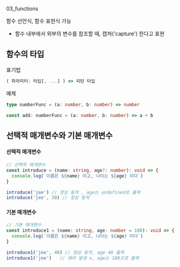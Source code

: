 03_functions

함수 선언식, 함수 표현식 가능

- 함수 내부에서 외부의 변수를 참조할 때, 캡쳐('capture') 한다고 표현

## 함수의 타입

표기법

```typescript
( 파라미터: 타입[, ...] ) => 리턴 타입
```

예제

```typescript
type numberFunc = (a: number, b: number) => number

const add: numberFunc = (a: number, b: number) => a + b

```



## 선택적 매개변수와 기본 매개변수

#### 선택적 매개변수

```typescript
// 선택적 매개변수
const introduce = (name: string, age?: number): void => {
  console.log(`이름은 ${name} 이고, 나이는 ${age} 이다`)
}

introduce('jee') // 정상 동작 , age는 undefined로 출력
introduce('jee', 30) // 정상 동작
```

#### 기본 매개변수

```typescript
// 기본 매개변수
const introduce1 = (name: string, age: number = 100): void => {
  console.log(`이름은 ${name} 이고, 나이는 ${age} 이다`)
}

introduce1('jee', 40) // 정상 동작, age 40 출력
introduce1('jee')	// 에러 발생 x, age는 100으로 출력
```

